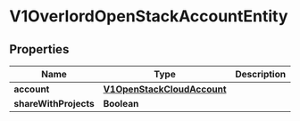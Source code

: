 # V1OverlordOpenStackAccountEntity

## Properties
Name | Type | Description | Notes
------------ | ------------- | ------------- | -------------
**account** | [**V1OpenStackCloudAccount**](V1OpenStackCloudAccount.md) |  |  [optional]
**shareWithProjects** | **Boolean** |  |  [optional]
